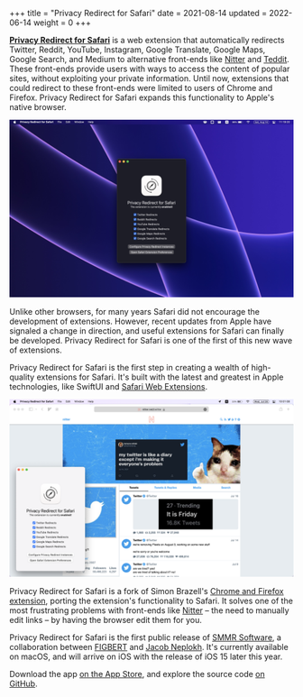 +++
title = "Privacy Redirect for Safari"
date = 2021-08-14
updated = 2022-06-14
weight = 0
+++

[**Privacy Redirect for Safari**] is a web extension that automatically
redirects Twitter, Reddit, YouTube, Instagram, Google Translate, Google
Maps, Google Search, and Medium to alternative front-ends like [Nitter]
and [Teddit]. These front-ends provide users with ways to access the
content of popular sites, without exploiting your private information.
Until now, extensions that could redirect to these front-ends were
limited to users of Chrome and Firefox. Privacy Redirect for Safari
expands this functionality to Apple's native browser.

<!-- more -->

![Privacy Redirect for Safari running on MacOS Monterey][native-app]

Unlike other browsers, for many years Safari did not encourage the
development of extensions. However, recent updates from Apple have
signaled a change in direction, and useful extensions for Safari can
finally be developed. Privacy Redirect for Safari is one of the first of
this new wave of extensions.

Privacy Redirect for Safari is the first step in creating a wealth of
high-quality extensions for Safari. It's built with the latest and
greatest in Apple technologies, like SwiftUI and [Safari Web
Extensions].

![Privacy Redirect for Safari next to a Safari window open to Nitter][twitter]

Privacy Redirect for Safari is a fork of Simon Brazell's [Chrome and
Firefox extension], porting the extension's functionality to Safari.
It solves one of the most frustrating problems with front-ends like
[Nitter] – the need to manually edit links – by having the browser
edit them for you.

Privacy Redirect for Safari is the first public release of [SMMR
Software], a collaboration between [FIGBERT] and [Jacob Neplokh]. It's
currently available on macOS, and will arrive on iOS with the release of
iOS 15 later this year.

Download the app [on the App Store], and explore the source
code [on GitHub][**Privacy Redirect for Safari**].

[**Privacy Redirect for Safari**]: https://github.com/smmr-software/privacy-redirect-safari/
[Nitter]: https://github.com/zedeus/nitter
[Teddit]: https://codeberg.org/teddit/teddit
[native-app]: macos.jpg
[Safari Web Extensions]: https://developer.apple.com/documentation/safariservices/safari_web_extensions
[twitter]: twitter.jpg
[Chrome and Firefox extension]: https://github.com/SimonBrazell/privacy-redirect
[SMMR Software]: https://smmr.software/
[FIGBERT]: @/_index.md
[Jacob Neplokh]: https://jacobneplokh.com/
[on the App Store]: https://apps.apple.com/us/app/privacy-redirect/id1578144015
